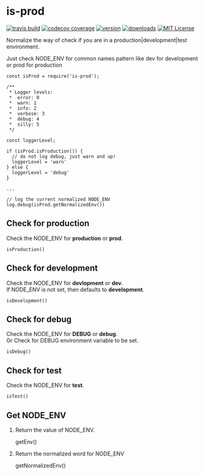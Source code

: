 # is-prod

[![travis build](https://img.shields.io/travis/ifreddyrondon/is-prod.svg?style=flat-square)](https://travis-ci.org/ifreddyrondon/is-prod)
[![codecov coverage](https://img.shields.io/codecov/c/github/ifreddyrondon/is-prod.svg?style=flat-square)](https://codecov.io/gh/ifreddyrondon/is-prod)
[![version](https://img.shields.io/npm/v/is-prod.svg?style=flat-square)](https://www.npmjs.com/package/is-prod)
[![downloads](https://img.shields.io/npm/dm/is-prod.svg?style=flat-square)](https://npm-stat.com/charts.html?package=is-prod&from=2017-05-27)
[![MIT License](https://img.shields.io/npm/l/is-prod.svg?style=flat-square)](http://opensource.org/licenses/MIT)

Normalize the way of check if you are in a production|development|test environment.

Just check NODE_ENV for common names pattern like dev for development or prod for production

```
const isProd = require('is-prod');

/**
 * Logger levels:
 *  error: 0
 *  warn: 1
 *  info: 2
 *  verbose: 3
 *  debug: 4
 *  silly: 5
 */

const loggerLevel;

if (isProd.isProduction()) {
  // do not log debug, just warn and up!
  loggerLevel = 'warn'
} else {
  loggerLevel = 'debug'
}

...

// log the current normalized NODE_ENV
log.debug(isProd.getNormalizedEnv())

```

## Check for production

Check the NODE_ENV for **production** or **prod**.

    isProduction()

## Check for development

Check the NODE_ENV for **devlopment** or **dev**.  
If NODE_ENV is not set, then defaults to **development**.

    isDevelopment()

## Check for debug

Check the NODE_ENV for **DEBUG** or **debug**.  
Or Check for DEBUG environment variable to be set.

    isDebug()

## Check for test

Check the NODE_ENV for **test**.

    isTest()

## Get NODE_ENV

1. Return the value of NODE_ENV.

   getEnv()

2. Return the normalized word for NODE_ENV

   getNormalizedEnv()
